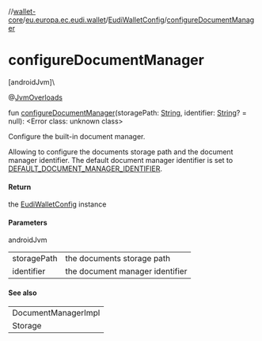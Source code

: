 //[wallet-core](../../../index.md)/[eu.europa.ec.eudi.wallet](../index.md)/[EudiWalletConfig](index.md)/[configureDocumentManager](configure-document-manager.md)

# configureDocumentManager

[androidJvm]\

@[JvmOverloads](https://kotlinlang.org/api/latest/jvm/stdlib/kotlin-stdlib/kotlin.jvm/-jvm-overloads/index.html)

fun [configureDocumentManager](configure-document-manager.md)(storagePath: [String](https://kotlinlang.org/api/latest/jvm/stdlib/kotlin-stdlib/kotlin/-string/index.html), identifier: [String](https://kotlinlang.org/api/latest/jvm/stdlib/kotlin-stdlib/kotlin/-string/index.html)? = null): &lt;Error class: unknown class&gt;

Configure the built-in document manager.

Allowing to configure the documents storage path and the document manager identifier. The default document manager identifier is set to [DEFAULT_DOCUMENT_MANAGER_IDENTIFIER](-companion/-d-e-f-a-u-l-t_-d-o-c-u-m-e-n-t_-m-a-n-a-g-e-r_-i-d-e-n-t-i-f-i-e-r.md).

#### Return

the [EudiWalletConfig](index.md) instance

#### Parameters

androidJvm

| | |
|---|---|
| storagePath | the documents storage path |
| identifier | the document manager identifier |

#### See also

| |
|---|
| DocumentManagerImpl |
| Storage |

